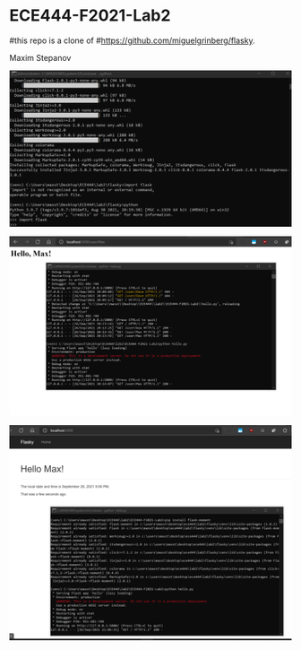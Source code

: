 # ECE444-F2021-Lab2

#this repo is a clone of 
#https://github.com/miguelgrinberg/flasky. 

Maxim Stepanov

![activity1Proof](https://github.com/maxsteep/ECE444-F2021-Lab2/blob/main/activity1Proof.png?raw=true)

![activity2Proof](https://github.com/maxsteep/ECE444-F2021-Lab2/blob/main/activity2Proof.png?raw=true)

![activity3Proof](https://github.com/maxsteep/ECE444-F2021-Lab2/blob/main/activity3Proof.png?raw=true)
